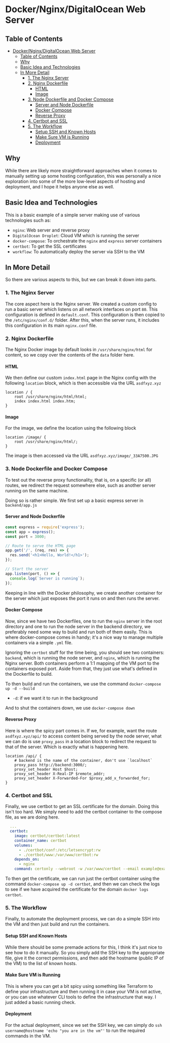 # Docker/Nginx/DigitalOcean Web Server

## Table of Contents

- [Docker/Nginx/DigitalOcean Web Server](#dockernginxdigitalocean-web-server)
  - [Table of Contents](#table-of-contents)
  - [Why](#why)
  - [Basic Idea and Technologies](#basic-idea-and-technologies)
  - [In More Detail](#in-more-detail)
    - [1. The Nginx Server](#1-the-nginx-server)
    - [2. Nginx Dockerfile](#2-nginx-dockerfile)
      - [HTML](#html)
      - [Image](#image)
    - [3. Node Dockerfile and Docker Compose](#3-node-dockerfile-and-docker-compose)
      - [Server and Node Dockerfile](#server-and-node-dockerfile)
      - [Docker Compose](#docker-compose)
      - [Reverse Proxy](#reverse-proxy)
    - [4. Certbot and SSL](#4-certbot-and-ssl)
    - [5. The Workflow](#5-the-workflow)
      - [Setup SSH and Known Hosts](#setup-ssh-and-known-hosts)
      - [Make Sure VM is Running](#make-sure-vm-is-running)
      - [Deployment](#deployment)

## Why

While there are likely more straightforward approaches when it comes to manually setting up some hosting configuration, this was personally a nice exploration into some of the more low-level aspects of hosting and deployment, and I hope it helps anyone else as well.

## Basic Idea and Technologies

This is a basic example of a simple server making use of various technologies such as:

- `nginx`: Web server and reverse proxy
- `DigitalOcean Droplet`: Cloud VM which is running the server
- `docker-compose`: To orchestrate the `nginx` and `express` server containers
- `certbot`: To get the SSL certificates
- `workflow`: To automatically deploy the server via SSH to the VM

## In More Detail

So there are various aspects to this, but we can break it down into parts.

### 1. The Nginx Server

The core aspect here is the Nginx server. We created a custom config to run a basic server which listens on all network interfaces on port `80`. This configuration is defined in `default.conf`. This configuration is then copied to the `/etc/nginx/conf.d/` folder. After this, when the server runs, it includes this configuration in its main `nginx.conf` file.

### 2. Nginx Dockerfile

The Nginx Docker image by default looks in `/usr/share/nginx/html` for content, so we copy over the contents of the `data` folder here.

#### HTML

We then define our custom `index.html` page in the Nginx config with the following `location` block, which is then accessible via the URL `asdfxyz.xyz`

```text
location / {
    root /usr/share/nginx/html/html;
    index index.html index.htm;
}
```

#### Image

For the image, we define the location using the following block

```text
location /image/ {
    root /usr/share/nginx/html/;
}
```

The image is then accessed via the URL `asdfxyz.xyz/image/_33A7500.JPG`

### 3. Node Dockerfile and Docker Compose

To test out the reverse proxy functionality, that is, on a specific (or all) routes, we redirect the request somewhere else, such as another server running on the same machine.

Doing so is rather simple. We first set up a basic express server in `backend/app.js`

#### Server and Node Dockerfile

```js
const express = require('express');
const app = express();
const port = 3000;

// Route to serve the HTML page
app.get('/', (req, res) => {
  res.send('<h1>Hello, World!</h1>');
});

// Start the server
app.listen(port, () => {
  console.log(`Server is running`);
});
```

Keeping in line with the Docker philosophy, we create another container for the server which just exposes the port it runs on and then runs the server.

#### Docker Compose

Now, since we have two Dockerfiles, one to run the `nginx` server in the root directory and one to run the node server in the backend directory, we preferably need some way to build and run both of them easily. This is where docker-compose comes in handy; it's a nice way to manage multiple containers via a simple `.yml` file.

Ignoring the `certbot` stuff for the time being, you should see two containers: `backend`, which is running the node server, and `nginx`, which is running the Nginx server. Both containers perform a 1:1 mapping of the VM port to the containers exposed port. Aside from that, they just use what's defined in the Dockerfile to build.

To then build and run the containers, we use the command `docker-compose up -d --build`

- `-d`: if we want it to run in the background

And to shut the containers down, we use `docker-compose down`

#### Reverse Proxy

Here is where the spicy part comes in. If we, for example, want the route `asdfxyz.xyz/api/` to access content being served by the node server, what we can do is use `proxy_pass` in a location block to redirect the request to that of the server. Which is exactly what is happening here.

```text
location /api/ {
    # backend is the name of the container, don't use `localhost`
    proxy_pass http://backend:3000/;
    proxy_set_header Host $host;
    proxy_set_header X-Real-IP $remote_addr;
    proxy_set_header X-Forwarded-For $proxy_add_x_forwarded_for;
}
```

### 4. Certbot and SSL

Finally, we use certbot to get an SSL certificate for the domain. Doing this isn't too hard. We simply need to add the certbot container to the compose file, as we are doing here.

```yml
  ...
  certbot:
    image: certbot/certbot:latest
    container_name: certbot
    volumes:
      - ./certbot/conf:/etc/letsencrypt:rw
      - ./certbot/www:/var/www/certbot:rw
    depends_on:
      - nginx
    command: certonly --webroot -w /var/www/certbot --email example@example.com -d your_domain.com --agree-tos --force-renewal
```

To then get the certificate, we can run just the certbot container using the command `docker-compose up -d certbot`, and then we can check the logs to see if we have acquired the certificate for the domain `docker logs certbot`.

### 5. The Workflow

Finally, to automate the deployment process, we can do a simple SSH into the VM and then just build and run the containers.

#### Setup SSH and Known Hosts

While there should be some premade actions for this, I think it's just nice to see how to do it manually. So you simply add the SSH key to the appropriate file, give it the correct permissions, and then add the hostname (public IP of the VM) to the list of known hosts.

#### Make Sure VM is Running

This is where you can get a bit spicy using something like Terraform to define your infrastructure and then running it in case your VM is not active, or you can use whatever CLI tools to define the infrastructure that way. I just added a basic running check.

#### Deployment

For the actual deployment, since we set the SSH key, we can simply do `ssh username@hostname 'echo "you are in the vm"'` to run the required commands in the VM.
